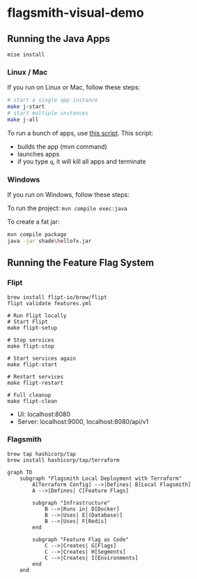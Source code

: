 # flagsmith-visual-demo

## Running the Java Apps

```shell
mise install
```

### Linux / Mac

If you run on Linux or Mac, follow these steps:

```sh
# start a single app instance
make j-start
# start multiple instances
make j-all
```

To run a bunch of apps, use [this script](startDemo.sh). This script:
- builds the app (mvn command)
- launches apps
- if you type `q`, it will kill all apps and terminate

### Windows

If you run on Windows, follow these steps:

To run the project: `mvn compile exec:java`

To create a fat jar:

```sh
mvn compile package
java -jar shade\hellofx.jar
```

## Running the Feature Flag System

### Flipt

```shell
brew install flipt-io/brew/flipt
flipt validate features.yml
```

```shell
# Run Flipt locally
# Start Flipt
make flipt-setup

# Stop services
make flipt-stop

# Start services again
make flipt-start

# Restart services
make flipt-restart

# Full cleanup
make flipt-clean
```

- UI: localhost:8080
- Server: localhost:9000, localhost:8080/api/v1

### Flagsmith

```shell
brew tap hashicorp/tap
brew install hashicorp/tap/terraform
```

```mermaid
graph TD
    subgraph "Flagsmith Local Deployment with Terraform"
        A[Terraform Config] -->|Defines| B[Local Flagsmith]
        A -->|Defines| C[Feature Flags]

        subgraph "Infrastructure"
            B -->|Runs in| D[Docker]
            B -->|Uses| E[(Database)]
            B -->|Uses| F[Redis]
        end

        subgraph "Feature Flag as Code"
            C -->|Creates| G[Flags]
            C -->|Creates| H[Segments]
            C -->|Creates| I[Environments]
        end
    end
```
